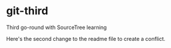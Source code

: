 # git-third
Third go-round with SourceTree learning

Here's the second change to the readme file to create a conflict.